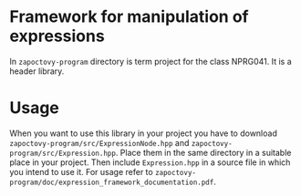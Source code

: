 # Framework for manipulation of expressions

In `zapoctovy-program` directory is term project for the class NPRG041. It is a header library.

# Usage
When you want to use this library in your project you have to download `zapoctovy-program/src/ExpressionNode.hpp` and `zapoctovy-program/src/Expression.hpp`. Place them in the same directory in a suitable place in your project. Then include `Expression.hpp` in a source file in which you intend to use it. For usage refer to `zapoctovy-program/doc/expression_framework_documentation.pdf`.
